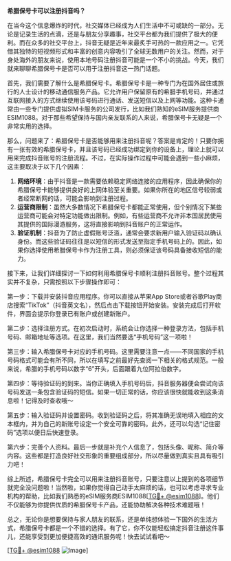 **希腊保号卡可以注册抖音吗？**

在当今这个信息爆炸的时代，社交媒体已经成为人们生活中不可或缺的一部分。无论是记录生活的点滴，还是与朋友分享趣事，社交平台都为我们提供了极大的便利。而在众多的社交平台上，抖音无疑是近年来最炙手可热的一款应用之一。它凭借其独特的短视频形式和丰富的创意内容吸引了全球无数用户的关注。然而，对于身处海外的朋友来说，使用本地号码注册抖音可能是一个不小的挑战。今天，我们就来聊聊希腊保号卡是否可以用于注册抖音这一热门话题。

首先，我们需要了解什么是希腊保号卡。希腊保号卡是一种专门为在国外居住或旅行的人士设计的移动通信服务产品。它允许用户保留原有的希腊手机号码，并通过互联网接入的方式继续使用该号码进行通话、发送短信以及上网等功能。这种卡通常由一些专门提供虚拟SIM卡服务的公司发行，比如我们熟知的eSIM服务提供商ESIM1088。对于那些希望保持与国内亲友联系的人来说，希腊保号卡无疑是一个非常实用的选择。

那么，问题来了：希腊保号卡是否能够用来注册抖音呢？答案是肯定的！只要你拥有一张有效的希腊保号卡，并且该号码已经成功绑定到你的设备上，理论上就可以用来完成抖音账号的注册流程。不过，在实际操作过程中可能会遇到一些小麻烦，这主要取决于以下几个因素：

1. **网络环境**：由于抖音是一款需要依赖稳定网络连接的应用程序，因此确保你的希腊保号卡能够提供良好的上网体验至关重要。如果你所在的地区信号较弱或者经常断网的话，可能会影响到注册过程。
2. **运营商限制**：虽然大多数情况下希腊保号卡都能正常使用，但个别情况下某些运营商可能会对特定功能做出限制。例如，有些运营商不允许非本国居民使用其提供的国际漫游服务，这将直接影响到抖音账户的正常运作。
3. **验证机制**：抖音为了防止虚假账号泛滥，通常会要求新用户输入验证码以确认身份。而这些验证码往往是以短信的形式发送至指定手机号码上的。因此，如果你选择使用希腊保号卡作为注册工具，则必须保证该号码具备接收短信的能力。

接下来，让我们详细探讨一下如何利用希腊保号卡顺利注册抖音账号。整个过程其实并不复杂，只需按照以下步骤操作即可：

第一步：下载并安装抖音应用程序。你可以直接从苹果App Store或者谷歌Play商店搜索“TikTok”（抖音英文名），然后点击下载按钮开始安装。安装完成后打开软件，界面会提示你登录已有账户或创建新账户。

第二步：选择注册方式。在初次启动时，系统会让你选择一种登录方法，包括手机号码、邮箱地址等选项。在这里，我们当然要选“手机号码”这一项啦！

第三步：输入希腊保号卡对应的手机号码。这里需要注意一点——不同国家的手机号码格式可能会有所不同，所以在填写之前最好先查阅一下相关的格式规范。一般来说，希腊的手机号码以数字“6”开头，后面跟着九位阿拉伯数字。

第四步：等待验证码的到来。当你正确填入手机号码后，抖音服务器便会尝试向该号码发送一条包含验证码的短信。如果一切正常的话，你应该很快就能收到这条消息啦！记得及时查收哦～

第五步：输入验证码并设置密码。收到验证码之后，将其准确无误地填入相应的文本框内，并为自己的新账号设定一个安全可靠的密码。此外，还可以勾选“记住密码”选项以便日后快速登录。

第六步：完善个人资料。最后一步就是补充个人信息了，包括头像、昵称、简介等内容。这些都是打造良好社交形象的重要组成部分，所以尽量做到真实且具有吸引力吧！

综上所述，希腊保号卡完全可以用来注册抖音账号，只要注意以上提到的各项细节就完全没问题啦！当然啦，如果你觉得自己动手太麻烦的话，也可以考虑寻求专业机构的帮助，比如我们熟悉的eSIM服务商ESIM1088[[TG💪+ @esim1088](https://t.me/s/esim1088)]。他们不仅能够为你提供优质的希腊保号卡产品，还能协助解决各种技术难题哦！

总之，无论你是想要保持与家人朋友的联系，还是单纯想体验一下国外的生活方式，希腊保号卡都是一个不错的选择。有了它，你不仅能轻松搞定抖音注册这件事儿，还能享受到更加便捷高效的通讯服务呢！快去试试看吧～

[[TG💪+ @esim1088](https://t.me/s/esim1088) ![Image](https://i.postimg.cc/4NQfJmqS/Snipaste-2025-05-13-00-14-12.png)]